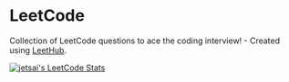 # LeetCode
Collection of LeetCode questions to ace the coding interview! - Created using [LeetHub](https://github.com/QasimWani/LeetHub).

[![jetsai's LeetCode Stats](https://leetcode-stats.vercel.app/api?username=jetsai&theme=Dark)](https://github.com/JeremyTsaii/leetcode-stats)
